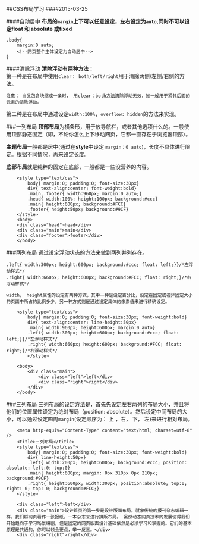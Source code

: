 ##CSS布局学习
####2015-03-25

####自动居中
**布局的`margin`上下可以任意设定，左右设定为`auto`,同时不可以设定float 和 absolute 或fixed**

```
.body{
	margin:0 auto;
	<!--网页整个主体设定为自动居中-->
}
```

####清除浮动
**清除浮动有两种方法：**		
第一种是在布局中使用`clear： both/left/right`用于清除两侧/左侧/右侧的方法。
	
	注意： 当父包含块缩成一条时， 用clear：both方法清除浮动无效，她一般用于紧邻后面的元素的清除浮动。
	
第二种是在布局中通过设定`width:100%; overflow: hidden`的方法来实现。

###一列布局
**顶部布局**为横条形，用于放导航栏，或者其他选项什么的。一般使用顶部静态固定（即，不论你怎么上下移动网页，它都一直存在于浏览器顶部）。

**主题布局**一般都是居中(通过在**style**中设定 `margin：0 auto`)，长度不具体进行限定。根据不同情况，再来设定长度。

**底部布局**就是纯粹的固定在底部，一般都是一些没营养的内容。

```
	<style type="text/css">
		body{ margin:0; padding:0; font-size:30px}
		div{ text-align:center; font-weight:bold}
		.main,.footer{ width:960px; margin:0 auto;}
		.head{ width:100%; height:100px; background:#ccc}
		.main{ height:600px; background:#FCC}
		.footer{ height:50px; background:#9CF}
	</style>
	<body>
	<div class="head">head</div>
	<div class="main">main</div>
	<div class="footer">footer</div>
	</body>
```

###两列布局
通过设定浮动状态的方法来做到两列并列存在。

```
.left{ width:300px; height:600px; background:#ccc; float: left;}}/*左浮动样式*/
.right{ width:660px; height:600px; background:#FCC; float: right;}/*右浮动样式*/

```

	width， height属性的设定有两种方式，其中一种是设定百分比，设定在固定或者非固定大小的页面中所占的比例多少。另一种方式则是通过设定具体的像素值来进行精确设定。
	
```
	<style type="text/css">
		body{ margin:0; padding:0; font-size:30px; font-weight:bold}
		div{ text-align:center; line-height:50px}
		.main{ width:960px; height:600px; margin:0 auto}
		.left{ width:300px; height:600px; background:#ccc; float: left;}}/*左浮动样式*/
		.right{ width:660px; height:600px; background:#FCC; float: right;}/*右浮动样式*/
		</style>

	<body>
		<div class="main">
	    	<div class="left">left</div>
	    	<div class="right">right</div>
		</div>
	</body>
```

###三列布局
三列布局的设定方法是，首先先设定左右两列的布局大小，并且将他们的位置属性设定为绝对布局（position: absolute）。然后设定中间布局的大小，可以通过设定四周`margin`(设定顺序为： 上 ，右， 下， 左)来进行相对布局。

```
	<meta http-equiv="Content-Type" content="text/html; charset=utf-8" />
    <title>三列布局</title>
    <style type="text/css">
        body{ margin:0; padding:0; font-size:30px; font-weight:bold}
        div{ line-height:50px}
        .left{ width:200px; height:600px; background:#ccc; position: absolute; left:0; top:0}
        .main{ height:600px; margin: 0px 310px 0px 210px; background:#9CF}
        .right{ height:600px; width:300px; position:absolute; top:0; right: 0; top: 0; background:#FCC;}
    </style>

	<div class="left">left</div>
	<div class="main">设计首页的第一步是设计版面布局。就象传统的报刊杂志编辑一样，我们将网页看作一张报纸，一本杂志来进行排版布局。 虽然动态网页技术的发展使得我们开始趋向于学习场景编剧，但是固定的网页版面设计基础依然是必须学习和掌握的。它们的基本原理是共通的，你可以领会要点，举一反三。</div>
	<div class="right">right</div>

```